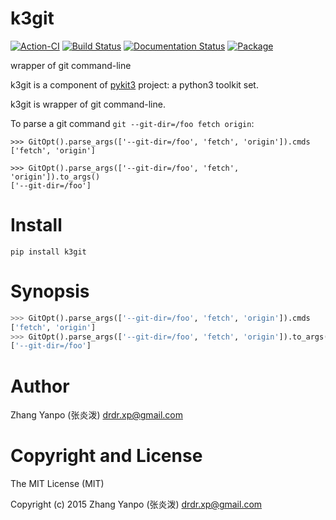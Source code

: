# k3git

[![Action-CI](https://github.com/pykit3/k3git/actions/workflows/python-package.yml/badge.svg)](https://github.com/pykit3/k3git/actions/workflows/python-package.yml)
[![Build Status](https://travis-ci.com/pykit3/k3git.svg?branch=master)](https://travis-ci.com/pykit3/k3git)
[![Documentation Status](https://readthedocs.org/projects/k3git/badge/?version=stable)](https://k3git.readthedocs.io/en/stable/?badge=stable)
[![Package](https://img.shields.io/pypi/pyversions/k3git)](https://pypi.org/project/k3git)

wrapper of git command-line

k3git is a component of [pykit3] project: a python3 toolkit set.


k3git is wrapper of git command-line.

To parse a git command ``git --git-dir=/foo fetch origin``:

    >>> GitOpt().parse_args(['--git-dir=/foo', 'fetch', 'origin']).cmds
    ['fetch', 'origin']

    >>> GitOpt().parse_args(['--git-dir=/foo', 'fetch', 'origin']).to_args()
    ['--git-dir=/foo']




# Install

```
pip install k3git
```

# Synopsis

```python
>>> GitOpt().parse_args(['--git-dir=/foo', 'fetch', 'origin']).cmds
['fetch', 'origin']
>>> GitOpt().parse_args(['--git-dir=/foo', 'fetch', 'origin']).to_args()
['--git-dir=/foo']
```

#   Author

Zhang Yanpo (张炎泼) <drdr.xp@gmail.com>

#   Copyright and License

The MIT License (MIT)

Copyright (c) 2015 Zhang Yanpo (张炎泼) <drdr.xp@gmail.com>


[pykit3]: https://github.com/pykit3